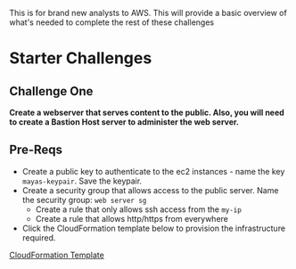 This is for brand new analysts to AWS. This will provide a basic overview of what's needed to complete the rest of these challenges

# Starter Challenges
## Challenge One 
**Create a webserver that serves content to the public. Also, you will need to create a Bastion Host server to administer the web server.**

## Pre-Reqs
- Create a public key to authenticate to the ec2 instances - name the key `mayas-keypair`. Save the keypair.
- Create a security group that allows access to the public server. Name the security group: `web server sg`
  - Create a rule that only allows ssh access from the `my-ip`
  - Create a rule that allows http/https from everywhere
- Click the CloudFormation template below to provision the infrastructure required.

[CloudFormation Template](https://us-east-1.console.aws.amazon.com/cloudformation/home?region=us-east-1#/stacks/create/review?templateURL=https://aws-security-labs.s3.amazonaws.com/ec2_start.yaml&stackName=starter-pack-00)
